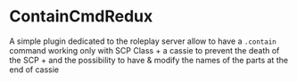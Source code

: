 # ContainCmdRedux
A simple plugin dedicated to the roleplay server allow to have a `.contain` command working only with SCP Class + a cassie to prevent the death of the SCP + and the possibility to have &amp; modify the names of the parts at the end of cassie
